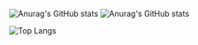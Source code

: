 <!--
**jiva-z/jiva-z** is a ✨ _special_ ✨ repository because its `README.md` (this file) appears on your GitHub profile.

Here are some ideas to get you started:

- 🔭 I’m currently working on ...
- 🌱 I’m currently learning ...
- 👯 I’m looking to collaborate on ...
- 🤔 I’m looking for help with ...
- 💬 Ask me about ...
- 📫 How to reach me: ...
- 😄 Pronouns: ...
- ⚡ Fun fact: ...
-->


![Anurag's GitHub stats](https://github-readme-stats.vercel.app/api?username={jiva-z}&show_icons=true&theme=radical)
![Anurag's GitHub stats](https://github-readme-stats.vercel.app/api?username={jiva_z@naver.com}&show_icons=true&theme=radical)

![Top Langs](https://github-readme-stats.vercel.app/api/top-langs/?username={jiva_z@naver.com})
